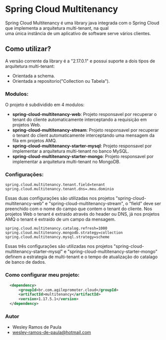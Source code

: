 # Spring Cloud Multitenancy

Spring Cloud Multitenancy é uma library java integrada com o Spring Cloud que implementa a arquitetura multi-tenant, na qual    
uma única instância de um aplicativo de software serve vários clientes.


## Como utilizar?
A versão corrente da library é a "2.17.0.1" e possui suporte a dois tipos de arquitetura multi-tenant:

- Orientada a schema.
- Orientada a repositorio("Collection ou Tabela").


### Modulos:

O projeto é subdividido em 4 modulos:
- **spring-cloud-multitenancy-web**: Projeto responsavel por recuperar o tenant do cliente automaticamente interceptando a requisição em projetos Web.
- **spring-cloud-multitenancy-stream**: Projeto responsavel por recuperar o tenant do client automaticamente interceptando uma mensagem da fila em projetos AMQ.
- **spring-cloud-multitenancy-starter-mysql**: Projeto responsavel por implementar a arquitetura multi-tenant no banco MySQL. 
- **spring-cloud-multitenancy-starter-mongo**: Projeto responsavel por implementar a arquitetura multi-tenant no MongoDB.



### Configurações:


```
spring.cloud.multitenancy.tenant.field=tenant
spring.cloud.multitenancy.tenant.dns=.meu.dominio

```
Essas duas configurações são utilizadas nos projetos "spring-cloud-multitenancy-web" e "spring-cloud-multitenancy-stream", 
o "field" deve ser preenchido com o nome do campo que contem o tenant do cliente. Nos projetos Web o tenant é extraido através do header ou DNS, 
já nos projetos AMQ o tenant é extraido de um campo da mensagem.

```
spring.cloud.multitenancy.catalog.refresh=1000
spring.cloud.multitenancy.mongodb.strategy=collection
spring.cloud.multitenancy.mysql.strategy=scheme
```

Essas três configurações são utilizadas nos projetos "spring-cloud-multitenancy-starter-mysql" e "spring-cloud-multitenancy-starter-mongo"
definem a estrategia de multi-tenant e o tempo de atualização do catalago de banco de dados.


### Como configurar meu projeto:

  ```xml
    <dependency>
        <groupId>br.com.agilepromoter.cloud</groupId>
        <artifactId>multitenancy</artifactId>
        <version>1.17.5.1</version>
    </dependency>
  ```  


### Autor
- Wesley Ramos de Paula
- wesley-ramos-de-paula@hotmail.com
